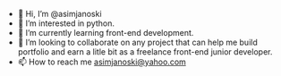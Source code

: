 - 👋 Hi, I’m @asimjanoski
- 👀 I’m interested in python.
- 🌱 I’m currently learning front-end development.
- 💞️ I’m looking to collaborate on any project that can help me build portfolio and earn a litle bit as a freelance front-end junior developer.
- 📫 How to reach me asimjanoski@yahoo.com

<!---
asimjanoski/asimjanoski is a ✨ special ✨ repository because its `README.md` (this file) appears on your GitHub profile.
You can click the Preview link to take a look at your changes.
--->
